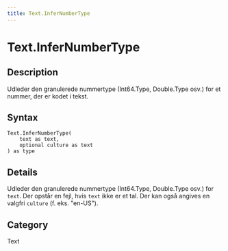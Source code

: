 ```yaml
---
title: Text.InferNumberType
---
```


# Text.InferNumberType


## Description

Udleder den granulerede nummertype (Int64.Type, Double.Type osv.) for et nummer, der er kodet i tekst.


## Syntax

```powerquery
Text.InferNumberType(
    text as text,
    optional culture as text
) as type
```


## Details

Udleder den granulerede nummertype (Int64.Type, Double.Type osv.) for <code>text</code>. Der opstår en fejl, hvis <code>text</code> ikke er et tal. Der kan også angives en valgfri <code>culture</code> (f. eks. "en-US").



## Category
Text
